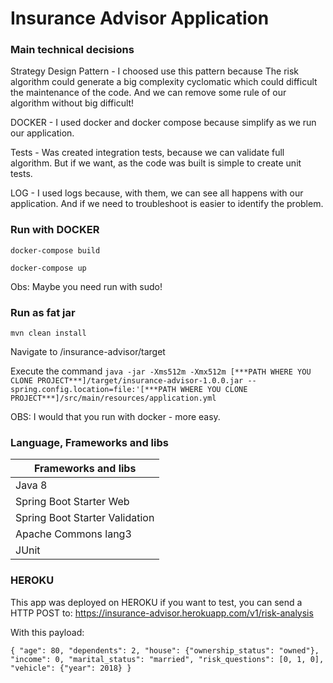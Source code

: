 # Insurance Advisor Application

### Main technical decisions

Strategy Design Pattern - I choosed use this pattern because The risk algorithm could generate a big 
complexity cyclomatic which could difficult the maintenance of the code. And we can remove some rule of our algorithm
without big difficult!

DOCKER - I used docker and docker compose because simplify as we run our application.

Tests - Was created integration tests, because we can validate full algorithm. But if we want, as the code was built
is simple to create unit tests.

LOG - I used logs because, with them, we can see all happens with our application. And if we need to troubleshoot is
easier to identify the problem.

### Run with DOCKER

`docker-compose build`


`docker-compose up`

Obs: Maybe you need run with sudo!

### Run as fat jar

`mvn clean install`

Navigate to /insurance-advisor/target

Execute the command `java -jar -Xms512m -Xmx512m [***PATH WHERE YOU CLONE PROJECT***]/target/insurance-advisor-1.0.0.jar --spring.config.location=file:'[***PATH WHERE YOU CLONE PROJECT***]/src/main/resources/application.yml`

OBS: I would that you run with docker - more easy.

### Language, Frameworks and libs

| Frameworks and libs |
| ------ |
| Java 8 |
| Spring Boot Starter Web |
| Spring Boot Starter Validation |
| Apache Commons lang3 |
| JUnit |

### HEROKU

This app was deployed on HEROKU if you want to test, you can send a HTTP POST to: https://insurance-advisor.herokuapp.com/v1/risk-analysis

With this payload:

`
{
  "age": 80,
  "dependents": 2,
  "house": {"ownership_status": "owned"},
  "income": 0,
  "marital_status": "married",
  "risk_questions": [0, 1, 0],
  "vehicle": {"year": 2018}
}
`